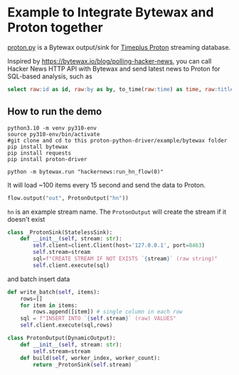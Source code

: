 # Example to Integrate Bytewax and Proton together
[proton.py](https://github.com/timeplus-io/proton-python-driver/blob/develop/example/bytewax/proton.py) is a Bytewax output/sink for [Timeplus Proton](https://github.com/timeplus-io/proton) streaming database.

Inspired by https://bytewax.io/blog/polling-hacker-news, you can call Hacker News HTTP API with Bytewax and send latest news to Proton for SQL-based analysis, such as

```sql
select raw:id as id, raw:by as by, to_time(raw:time) as time, raw:title as title from hn
```

## How to run the demo


```shell
python3.10 -m venv py310-env
source py310-env/bin/activate
#git clone and cd to this proton-python-driver/example/bytewax folder
pip install bytewax
pip install requests 
pip install proton-driver

python -m bytewax.run "hackernews:run_hn_flow(0)"
```
It will load ~100 items every 15 second and send the data to Proton.

```python
flow.output("out", ProtonOutput("hn"))
```
`hn` is an example stream name. The `ProtonOutput` will create the stream if it doesn't exist
```python
class _ProtonSink(StatelessSink):
    def __init__(self, stream: str):
        self.client=client.Client(host='127.0.0.1', port=8463)
        self.stream=stream
        sql=f"CREATE STREAM IF NOT EXISTS `{stream}` (raw string)"
        self.client.execute(sql)
```
and batch insert data
```python
def write_batch(self, items):
    rows=[]
    for item in items:
        rows.append([item]) # single column in each row
    sql = f"INSERT INTO `{self.stream}` (raw) VALUES"
    self.client.execute(sql,rows)
```

```python
class ProtonOutput(DynamicOutput):
    def __init__(self, stream: str):
        self.stream=stream
    def build(self, worker_index, worker_count):
        return _ProtonSink(self.stream)
```
